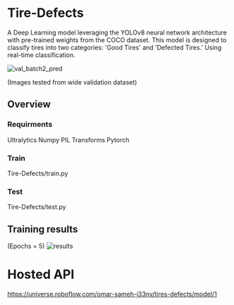 # Tire-Defects
A Deep Learning model leveraging the YOLOv8 neural network architecture with pre-trained weights from the COCO dataset. This model is designed to classify tires into two categories: 'Good Tires' and 'Defected Tires.' Using real-time classification.

![val_batch2_pred](https://github.com/OmarSameh2001/Tire-Defects/assets/120422966/c8712737-30d5-4b87-a262-93276d754183)

(Images tested from wide validation dataset)
## Overview
### Requirments
Ultralytics
Numpy
PIL
Transforms
Pytorch
### Train
Tire-Defects/train.py
### Test
Tire-Defects/test.py
## Training results
(Epochs = 5)
![results](https://github.com/OmarSameh2001/Tire-Defects/assets/120422966/f3945b93-fb6f-4c55-9e5a-d64dae8ab534)

# Hosted API
https://universe.roboflow.com/omar-sameh-j33nv/tires-defects/model/1
